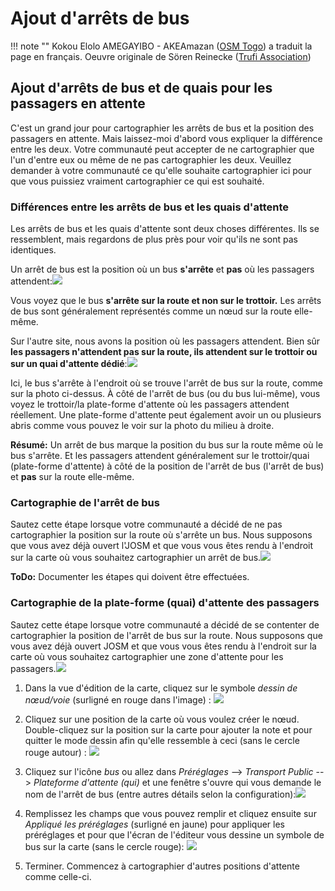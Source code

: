 # Ajout d'arrêts de bus

!!! note ""
	Kokou Elolo AMEGAYIBO - AKEAmazan ([OSM Togo](https://openstreetmap.tg/)) a traduit la page en français. Oeuvre originale de Sören Reinecke ([Trufi Association](https://trufi-association.org/))

## Ajout d'arrêts de bus et de quais pour les passagers en attente

C'est un grand jour pour cartographier les arrêts de bus et la position des passagers en attente. Mais laissez-moi d'abord vous expliquer la différence entre les deux. Votre communauté peut accepter de ne cartographier que l'un d'entre eux ou même de ne pas cartographier les deux. Veuillez demander à votre communauté ce qu'elle souhaite cartographier ici pour que vous puissiez vraiment cartographier ce qui est souhaité.

### Différences entre les arrêts de bus et les quais d'attente

Les arrêts de bus et les quais d'attente sont deux choses différentes. Ils se ressemblent, mais regardons de plus près pour voir qu'ils ne sont pas identiques.

Un arrêt de bus est la position où un bus **s'arrête** et **pas** où les passagers attendent:![](https://upload.wikimedia.org/wikipedia/commons/thumb/e/ee/Pr%C5%AFmyslov%C3%A1_str3%2C_Prague_%C5%A0t%C4%9Brboholy.jpg/782px-Pr%C5%AFmyslov%C3%A1_str3%2C_Prague_%C5%A0t%C4%9Brboholy.jpg)

Vous voyez que le bus **s'arrête sur la route et non sur le trottoir.** Les arrêts de bus sont généralement représentés comme un nœud sur la route elle-même.

Sur l'autre site, nous avons la position où les passagers attendent. Bien sûr **les passagers n'attendent pas sur la route, ils attendent sur le trottoir ou sur un quai d'attente dédié**:![](https://upload.wikimedia.org/wikipedia/commons/thumb/c/c0/Bayview_trstwy.jpg/800px-Bayview_trstwy.jpg)


Ici, le bus s'arrête à l'endroit où se trouve l'arrêt de bus sur la route, comme sur la photo ci-dessus. À côté de l'arrêt de bus (ou du bus lui-même), vous voyez le trottoir/la plate-forme d'attente où les passagers attendent réellement. Une plate-forme d'attente peut également avoir un ou plusieurs abris comme vous pouvez le voir sur la photo du milieu à droite.


**Résumé:** Un arrêt de bus marque la position du bus sur la route même où le bus s'arrête. Et les passagers attendent généralement sur le trottoir/quai (plate-forme d'attente) à côté de la position de l'arrêt de bus (l'arrêt de bus) et **pas** sur la route elle-même.

### Cartographie de l'arrêt de bus


Sautez cette étape lorsque votre communauté a décidé de ne pas cartographier la position sur la route où s'arrête un bus. Nous supposons que vous avez déjà ouvert l'JOSM et que vous vous êtes rendu à l'endroit sur la carte où vous souhaitez cartographier un arrêt de bus.![](https://upload.wikimedia.org/wikipedia/commons/thumb/e/ee/Pr%C5%AFmyslov%C3%A1_str3%2C_Prague_%C5%A0t%C4%9Brboholy.jpg/313px-Pr%C5%AFmyslov%C3%A1_str3%2C_Prague_%C5%A0t%C4%9Brboholy.jpg)


**ToDo:** Documenter les étapes qui doivent être effectuées.

### Cartographie de la plate-forme (quai) d'attente des passagers


Sautez cette étape lorsque votre communauté a décidé de se contenter de cartographier la position de l'arrêt de bus sur la route. Nous supposons que vous avez déjà ouvert JOSM et que vous vous êtes rendu à l'endroit sur la carte où vous souhaitez cartographier une zone d'attente pour les passagers.![](https://upload.wikimedia.org/wikipedia/commons/thumb/c/c0/Bayview_trstwy.jpg/320px-Bayview_trstwy.jpg)

1. Dans la vue d'édition de la carte, cliquez sur le symbole _dessin de nœud/voie_ (surligné en rouge dans l'image) : ![](josm-editor-addnote.png)

2. Cliquez sur une position de la carte où vous voulez créer le nœud. Double-cliquez sur la position sur la carte pour ajouter la note et pour quitter le mode dessin afin qu'elle ressemble à ceci (sans le cercle rouge autour) : ![](josm-editor-nodeonmap.png)

3. Cliquez sur l'icône _bus_ ou allez dans _Préréglages_ --> _Transport Public_ --> _Plateforme d'attente (qui)_ et une fenêtre s'ouvre qui vous demande le nom de l'arrêt de bus (entre autres détails selon la configuration):![](josm-busstation-addname.png)

4. Remplissez les champs que vous pouvez remplir et cliquez ensuite sur _Appliqué les préréglages_ (surligné en jaune) pour appliquer les préréglages et pour que l'écran de l'éditeur vous dessine un symbole de bus sur la carte (sans le cercle rouge): ![](josm-editor-bussymbolonmap.png)

5. Terminer. Commencez à cartographier d'autres positions d'attente comme celle-ci.
